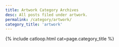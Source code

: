 ```yaml
---
title: Artwork Category Archives
desc: All posts filed under artwork.
permalink: /category/artwork/
category_title: 'artwork'
---
```

{% include catloop.html cat=page.category_title %}